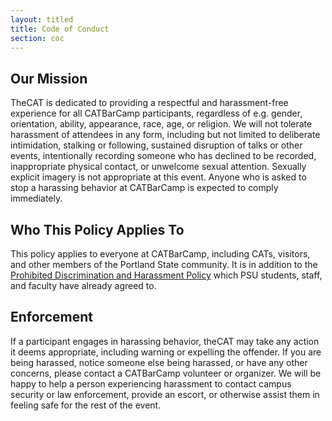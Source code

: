 ```yaml
---
layout: titled
title: Code of Conduct
section: coc
---
```


## Our Mission
TheCAT is dedicated to providing a respectful and harassment-free experience for all CATBarCamp participants, regardless of e.g. gender, orientation, ability, appearance, race, age, or religion. We will not tolerate harassment of attendees in any form, including but not limited to deliberate intimidation, stalking or following, sustained disruption of talks or other events, intentionally recording someone who has declined to be recorded, inappropriate physical contact, or unwelcome sexual attention. Sexually explicit imagery is not appropriate at this event. Anyone who is asked to stop a harassing behavior at CATBarCamp is expected to comply immediately.

## Who This Policy Applies To
This policy applies to everyone at CATBarCamp, including CATs, visitors, and other members of the Portland State community. 
It is in addition to the [Prohibited Discrimination and Harassment Policy](http://www.pdx.edu/diversity/sites/www.pdx.edu.diversity/files/3.15.13%20REV%20Policy%20on%20Prohibited%20Discrimination%20and%20Harassment%20signed%20final.pdf) which PSU students, staff, and faculty have already agreed to.

## Enforcement
If a participant engages in harassing behavior, theCAT may take any action it deems appropriate, including warning or expelling the offender. If you are being harassed, notice someone else being harassed, or have any other concerns, please contact a CATBarCamp volunteer or organizer. We will be happy to help a person experiencing harassment to contact campus security or law enforcement, provide an escort, or otherwise assist them in feeling safe for the rest of the event.
